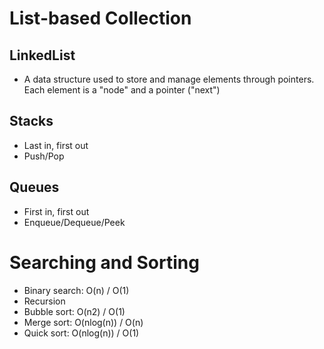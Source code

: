 # List-based Collection

## LinkedList

-   A data structure used to store and manage elements through pointers. Each element is a "node" and a pointer ("next")

## Stacks

-   Last in, first out
-   Push/Pop

## Queues

-   First in, first out
-   Enqueue/Dequeue/Peek

# Searching and Sorting

-   Binary search: O(n) / O(1)
-   Recursion
-   Bubble sort: O(n2) / O(1)
-   Merge sort: O(nlog(n)) / O(n)
-   Quick sort: O(nlog(n)) / O(1)
